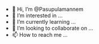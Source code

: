 - 👋 Hi, I’m @Pasupulamannem
- 👀 I’m interested in ...
- 🌱 I’m currently learning ...
- 💞️ I’m looking to collaborate on ...
- 📫 How to reach me ...

<!---
Pasupulamannem/Pasupulamannem is a ✨ special ✨ repository because its `README.md` (this file) appears on your GitHub profile.
You can click the Preview link to take a look at your changes.
--->
